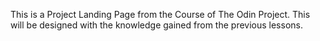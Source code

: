 This is a Project Landing Page from the Course of The Odin Project. 
This will be designed with the knowledge gained from the previous lessons. 